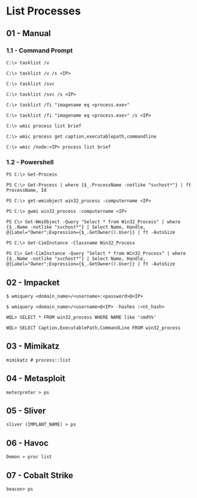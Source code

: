 # List Processes

## 01 - Manual

### 1.1 - Command Prompt

`C:\> tasklist /v`

`C:\> tasklist /v /s <IP>`

`C:\> tasklist /svc`

`C:\> tasklist /svc /s <IP>`

`C:\> tasklist /fi "imagename eq <process.exe>"`

`C:\> tasklist /fi "imagename eq <process.exe>" /s <IP>`

`C:\> wmic process list brief`

`C:\> wmic process get caption,executablepath,commandline`

`C:\> wmic /node:<IP> process list brief`

### 1.2 - Powershell

`PS C:\> Get-Process`

`PS C:\> Get-Process | where {$_.ProcessName -notlike "svchost*"} | ft ProcessName, Id`

`PS C:\> get-wmiobject win32_process -computername <IP>`

`PS C:\> gwmi win32_process -computername <IP>`

`PS C\> Get-WmiObject -Query "Select * from Win32_Process" | where {$_.Name -notlike "svchost*"} | Select Name, Handle, @{Label="Owner";Expression={$_.GetOwner().User}} | ft -AutoSize`

`PS C:\> Get-CimInstance -Classname Win32_Process`

`PS C\> Get-CimInstance -Query "Select * from Win32_Process" | where {$_.Name -notlike "svchost*"} | Select Name, Handle, @{Label="Owner";Expression={$_.GetOwner().User}} | ft -AutoSize`

## 02 - Impacket

`$ wmiquery <domain_name>/<username>:<password>@<IP>`

`$ wmiquery <domain_name>/<username>@<IP> -hashes :<nt_hash>`

`WQL> SELECT * FROM win32_process WHERE NAME like 'cmd%%'`

`WQL> SELECT Caption,ExecutablePath,CommandLine FROM win32_process`

## 03 - Mimikatz

`mimikatz # process::list`

## 04 - Metasploit

`meterpreter > ps`

## 05 - Sliver

`sliver (IMPLANT_NAME) > ps`

## 06 - Havoc

`Demon » proc list`

## 07 - Cobalt Strike

`beacon> ps`